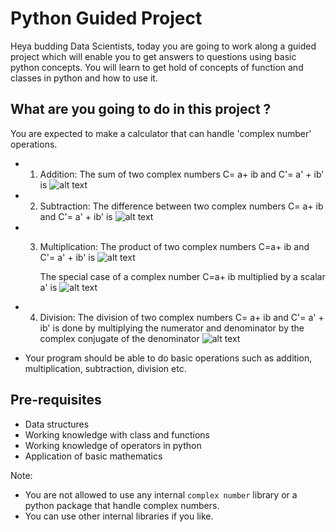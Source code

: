 # Python Guided Project

Heya budding Data Scientists, today you are going to work along a guided project which will enable you to get answers to questions using basic python concepts. You will learn to get hold of concepts of function and classes in python and how to use it.

## What are you going to do in this project ?

You are expected to make a calculator that can handle 'complex number' operations.
- 1. Addition:
     The sum of two complex numbers C= a+ ib and C'= a' + ib' is
     ![alt text](https://github.com/commit-live-students/python_guided_project/tree/master/images/complex_sum.png)

- 2. Subtraction:
     The difference between two complex numbers C= a+ ib and C'= a' + ib' is 
     ![alt text](https://github.com/commit-live-students/python_guided_project/tree/master/images/complex_diff.png)

- 3. Multiplication:
     The product of two complex numbers C=a+ ib and C'= a' + ib' is
     ![alt text](https://github.com/commit-live-students/python_guided_project/tree/master/images/complex_prod_1.png)

     The special case of a complex number C=a+ ib multiplied by a scalar a' is
     ![alt text](https://github.com/commit-live-students/python_guided_project/tree/master/images/complex_prod_2.png)
 
- 4. Division:
     The division of two complex numbers C= a+ ib and C'= a' + ib' is done by multiplying the numerator and denominator by the complex conjugate of the denominator
     ![alt text](https://github.com/commit-live-students/python_guided_project/tree/master/images/complex_quo.png)
     
     

- Your program should be able to do basic operations such as addition, multiplication, subtraction, division etc.


## Pre-requisites
- Data structures
- Working knowledge with class and functions
- Working knowledge of operators in python
- Application of basic mathematics

Note:

* You are not allowed to use any internal `complex number` library or a python package that handle complex numbers.
* You can use other internal libraries if you like.

